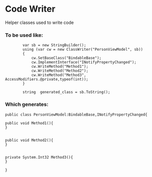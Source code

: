 # Code Writer
Helper classes used to write code

### To be used like:

            var sb = new StringBuilder();
            using (var cw = new ClassWriter("PersonViewModel", sb))
            {
                cw.SetBaseClass("BindableBase");
                cw.ImplementInterface("INotifyPropertyChanged");
                cw.WriteMethod("Method1");
                cw.WriteMethod("Method2");
                cw.WriteMethod("Method3", AccessModifiers.@private,typeof(int));
            }

            string  generated_class = sb.ToString();
            
### Which generates:         
```
public class PersonViewModel:BindableBase,INotifyPropertyChanged{

public void Method1(){
}


public void Method2(){
}


private System.Int32 Method3(){
}

}
```
